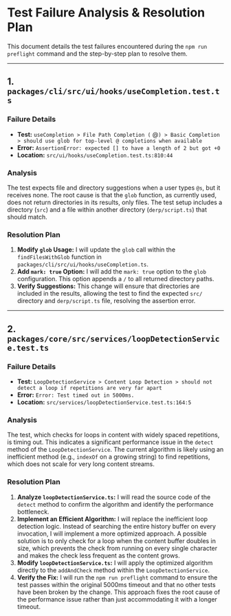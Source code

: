 # Test Failure Analysis & Resolution Plan

This document details the test failures encountered during the `npm run preflight` command and the step-by-step plan to resolve them.

---

## 1. `packages/cli/src/ui/hooks/useCompletion.test.ts`

### Failure Details

-   **Test:** `useCompletion > File Path Completion (` @`) > Basic Completion > should use glob for top-level @ completions when available`
-   **Error:** `AssertionError: expected [] to have a length of 2 but got +0`
-   **Location:** `src/ui/hooks/useCompletion.test.ts:810:44`

### Analysis

The test expects file and directory suggestions when a user types `@s`, but it receives none. The root cause is that the `glob` function, as currently used, does not return directories in its results, only files. The test setup includes a directory (`src`) and a file within another directory (`derp/script.ts`) that should match.

### Resolution Plan

1.  **Modify `glob` Usage:** I will update the `glob` call within the `findFilesWithGlob` function in `packages/cli/src/ui/hooks/useCompletion.ts`.
2.  **Add `mark: true` Option:** I will add the `mark: true` option to the `glob` configuration. This option appends a `/` to all returned directory paths.
3.  **Verify Suggestions:** This change will ensure that directories are included in the results, allowing the test to find the expected `src/` directory and `derp/script.ts` file, resolving the assertion error.

---

## 2. `packages/core/src/services/loopDetectionService.test.ts`

### Failure Details

-   **Test:** `LoopDetectionService > Content Loop Detection > should not detect a loop if repetitions are very far apart`
-   **Error:** `Error: Test timed out in 5000ms.`
-   **Location:** `src/services/loopDetectionService.test.ts:164:5`

### Analysis

The test, which checks for loops in content with widely spaced repetitions, is timing out. This indicates a significant performance issue in the `detect` method of the `LoopDetectionService`. The current algorithm is likely using an inefficient method (e.g., `indexOf` on a growing string) to find repetitions, which does not scale for very long content streams.

### Resolution Plan

1.  **Analyze `loopDetectionService.ts`:** I will read the source code of the `detect` method to confirm the algorithm and identify the performance bottleneck.
2.  **Implement an Efficient Algorithm:** I will replace the inefficient loop detection logic. Instead of searching the entire history buffer on every invocation, I will implement a more optimized approach. A possible solution is to only check for a loop when the content buffer doubles in size, which prevents the check from running on every single character and makes the check less frequent as the content grows.
3.  **Modify `loopDetectionService.ts`:** I will apply the optimized algorithm directly to the `addAndCheck` method within the `LoopDetectionService`.
4.  **Verify the Fix:** I will run the `npm run preflight` command to ensure the test passes within the original 5000ms timeout and that no other tests have been broken by the change. This approach fixes the root cause of the performance issue rather than just accommodating it with a longer timeout.

```